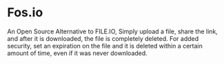 # Fos.io
An Open Source Alternative to FILE.IO, Simply upload a file, share the link, and after it is downloaded, the file is completely deleted. 
For added security, set an expiration on the file and it is deleted within a certain amount of time, even if it was never downloaded.
